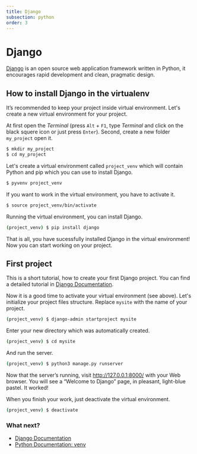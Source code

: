 ```yaml
---
title: Django
subsection: python
order: 3
---
```


# Django
[Django](https://www.djangoproject.com/) is an open source web application framework written in Python, it encourages rapid development and clean, pragmatic design.

## How to install Django in the virtualenv
It’s recommended to keep your project inside virtual environment. Let's create a new virtual environment for your project.

At first open the _Terminal_ (press `Alt` + `F1`, type _Terminal_ and click on the black squere icon or just press `Enter`). Second, create a new folder `my_project` open it.

```bash
$ mkdir my_project
$ cd my_project
```

Let's create a virtual environment called `project_venv` which will contain Python and pip which you can use to install Django.

```bash
$ pyvenv project_venv
```

If you want to work in the virtual environment, you have to activate it.

```bash
$ source project_venv/bin/activate
```

Running the virtual environment, you can install Django.

```bash
(project_venv) $ pip install django
```
That is all, you have sucessfully installed Django in the virtual environment! Now you can start working on your project.

## First project

This is a short tutorial, how to create your first Django project. You can find a detailed tutorial in [Django Documentation](https://docs.djangoproject.com/en/1.10/intro/tutorial01/).

Now it is a good time to activate your virtual environment (see above). Let's initialize your project files structure. Replace `mysite` with the name of your project.

```bash
(project_venv) $ django-admin startproject mysite
```

Enter your new directory which was automatically created.

```bash
(project_venv) $ cd mysite
```

And run the server.

```bash
(project_venv) $ python3 manage.py runserver
```

Now that the server’s running, visit http://127.0.0.1:8000/ with your Web browser. You will see a “Welcome to Django” page, in pleasant, light-blue pastel. It worked!


When you finish your work, just deactivate the virtual environment.

```bash
(project_venv) $ deactivate
```

### What next?

 * [Django Documentation](https://docs.djangoproject.com/)
 * [Python Documentation: venv](https://docs.python.org/3/library/venv.html#module-venv)
